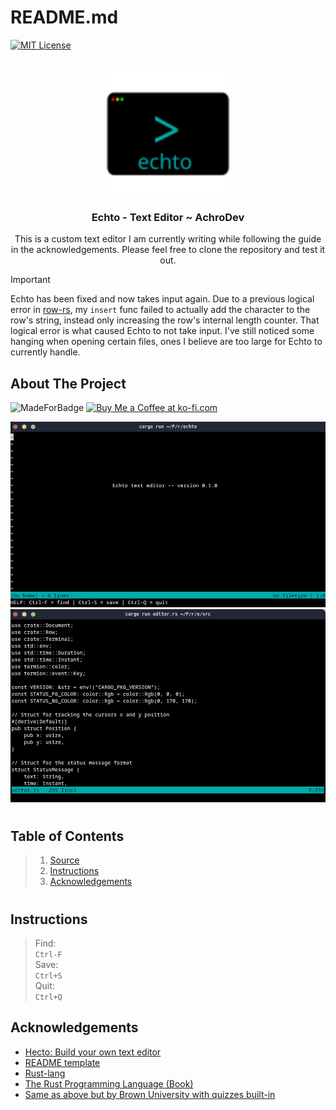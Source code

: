 <a name="readme-top"></a>
# README.md

[![MIT License][license-shield]][license-url]

<!-- PROJECT LOGO -->
<br />
<div align="center">
  <a href="https://github.com/AchroDev/echto">
    <img src ="images/echto-logo.svg" alt="Logo" width="200" height="200">
  </a>
<h3 align="center"> Echto - Text Editor ~ AchroDev </h3>

  <p align="center">
    This is a custom text editor I am currently writing while following the guide in the acknowledgements. Please feel free to clone the repository and test it out.
    <br />
  </p>
</div>

> [!IMPORTANT]  
> Echto has been fixed and now takes input again. Due to a previous logical error in [row-rs], my `insert` func failed to actually add the character to the row's string, instead only increasing the row's internal length counter. That logical error is what caused Echto to not take input. I've still noticed some hanging when opening certain files, ones I believe are too large for Echto to currently handle.

<!-- ABOUT THE PROJECT -->
## About The Project
![MadeForBadge][made-for-link]
<a href='https://ko-fi.com/R6R3WKVOY' target='_blank'><img height='36' style='border:0px;height:36px;' src='https://storage.ko-fi.com/cdn/kofi3.png?v=3' border='0' alt='Buy Me a Coffee at ko-fi.com' />
</a>

![EchtoSS1][screenshot]
![EchtoSS2][screenshot2]

# 

## Table of Contents

> 1. [Source][source]   
> 2. [Instructions][instructions] 
> 3. [Acknowledgements][acknowledgements]  
#

## Instructions
>
> Find:  
> `Ctrl-F`  
> Save:  
> `Ctrl+S`  
> Quit:  
> `Ctrl+Q`


<!-- ACKNOWLEDGEMENTS -->
## Acknowledgements
* [Hecto: Build your own text editor][hecto-guide]
* [README template][readme-template]
* [Rust-lang][rust-lang]
* [The Rust Programming Language (Book)][rust-book]
* [Same as above but by Brown University with quizzes built-in][rust-book-brownuni]

<!-- MARKDOWN LINKS & IMAGES -->
<!-- https://www.markdownguide.org/basic-syntax/#reference-style-links -->
[license-shield]: https://img.shields.io/github/license/AchroDev/AchroDev.svg?style=for-the-badge
[license-url]: https://github.com/AchroDev/echto/blob/main/LICENSE.txt
[made-for-link]: https://img.shields.io/badge/GNU%20Bash-4EAA25?style=for-the-badge&logo=GNU%20Bash&logoColor=white
[source]: /src
[screenshot]: /images/screenshot.png
[screenshot2]: /images/screenshot2.png
[row-rs]: /src/row.rs
[hecto-guide]: https://archive.flenker.blog/hecto/
[readme-template]: https://github.com/othneildrew/Best-README-Template
[rust-lang]: https://www.rust-lang.org/
[rust-book]: https://doc.rust-lang.org/stable/book/
[rust-book-brownuni]: https://rust-book.cs.brown.edu/
[instructions]: https://github.com/AchroDev/echto?tab=readme-ov-file#instructions
[Acknowledgements]: https://github.com/AchroDev/echto?tab=readme-ov-file#acknowledgements
